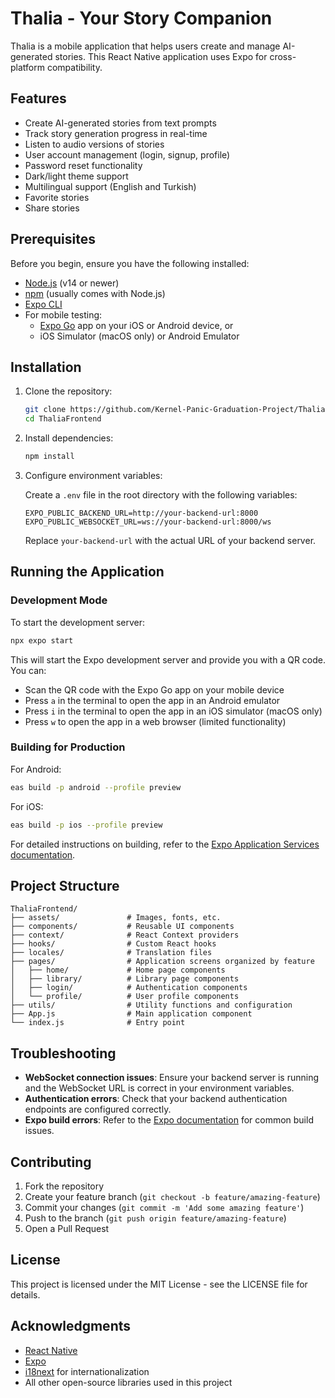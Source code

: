 # Thalia - Your Story Companion

Thalia is a mobile application that helps users create and manage AI-generated stories. This React Native application uses Expo for cross-platform compatibility.

## Features

- Create AI-generated stories from text prompts
- Track story generation progress in real-time
- Listen to audio versions of stories
- User account management (login, signup, profile)
- Password reset functionality
- Dark/light theme support
- Multilingual support (English and Turkish)
- Favorite stories
- Share stories

## Prerequisites

Before you begin, ensure you have the following installed:

- [Node.js](https://nodejs.org/) (v14 or newer)
- [npm](https://www.npmjs.com/) (usually comes with Node.js)
- [Expo CLI](https://docs.expo.dev/workflow/expo-cli/)
- For mobile testing:
  - [Expo Go](https://expo.dev/client) app on your iOS or Android device, or
  - iOS Simulator (macOS only) or Android Emulator

## Installation

1. Clone the repository:

   ```bash
   git clone https://github.com/Kernel-Panic-Graduation-Project/ThaliaFrontend.git
   cd ThaliaFrontend
   ```

2. Install dependencies:

   ```bash
   npm install
   ```

3. Configure environment variables:

   Create a `.env` file in the root directory with the following variables:

   ```env
   EXPO_PUBLIC_BACKEND_URL=http://your-backend-url:8000
   EXPO_PUBLIC_WEBSOCKET_URL=ws://your-backend-url:8000/ws
   ```

   Replace `your-backend-url` with the actual URL of your backend server.

## Running the Application

### Development Mode

To start the development server:

```bash
npx expo start
```

This will start the Expo development server and provide you with a QR code. You can:

- Scan the QR code with the Expo Go app on your mobile device
- Press `a` in the terminal to open the app in an Android emulator
- Press `i` in the terminal to open the app in an iOS simulator (macOS only)
- Press `w` to open the app in a web browser (limited functionality)

### Building for Production

For Android:

```bash
eas build -p android --profile preview
```

For iOS:

```bash
eas build -p ios --profile preview
```

For detailed instructions on building, refer to the [Expo Application Services documentation](https://docs.expo.dev/build/setup/).

## Project Structure

```plaintext
ThaliaFrontend/
├── assets/               # Images, fonts, etc.
├── components/           # Reusable UI components
├── context/              # React Context providers
├── hooks/                # Custom React hooks
├── locales/              # Translation files
├── pages/                # Application screens organized by feature
│   ├── home/             # Home page components
│   ├── library/          # Library page components
│   ├── login/            # Authentication components
│   └── profile/          # User profile components
├── utils/                # Utility functions and configuration
├── App.js                # Main application component
└── index.js              # Entry point
```

## Troubleshooting

- **WebSocket connection issues**: Ensure your backend server is running and the WebSocket URL is correct in your environment variables.
- **Authentication errors**: Check that your backend authentication endpoints are configured correctly.
- **Expo build errors**: Refer to the [Expo documentation](https://docs.expo.dev/troubleshooting/build-errors/) for common build issues.

## Contributing

1. Fork the repository
2. Create your feature branch (`git checkout -b feature/amazing-feature`)
3. Commit your changes (`git commit -m 'Add some amazing feature'`)
4. Push to the branch (`git push origin feature/amazing-feature`)
5. Open a Pull Request

## License

This project is licensed under the MIT License - see the LICENSE file for details.

## Acknowledgments

- [React Native](https://reactnative.dev/)
- [Expo](https://expo.dev/)
- [i18next](https://www.i18next.com/) for internationalization
- All other open-source libraries used in this project
